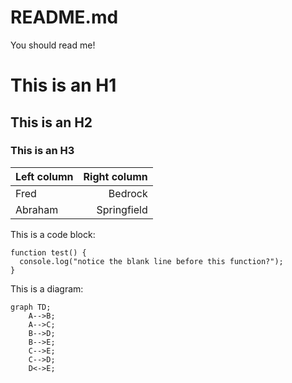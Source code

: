 # README.md
You should read me!

# This is an H1
## This is an H2
### This is an H3

| Left column | Right column |
| :--- | ---:|
| Fred | Bedrock |
| Abraham | Springfield |

This is a code block:

```
function test() {
  console.log("notice the blank line before this function?");
}
```
This is a diagram:

```mermaid
graph TD;
    A-->B;
    A-->C;
    B-->D;
    B-->E;
    C-->E;
    C-->D;
    D<->E;
```
